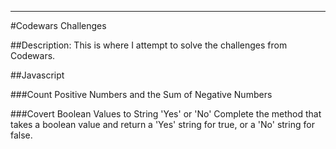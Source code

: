 ---
#Codewars Challenges

##Description:
This is where I attempt to solve the challenges from Codewars.

##Javascript

###Count Positive Numbers and the Sum of Negative Numbers

###Covert Boolean Values to String 'Yes' or 'No'
Complete the method that takes a boolean value and return a 'Yes' string for true, or a 'No' string for false.
